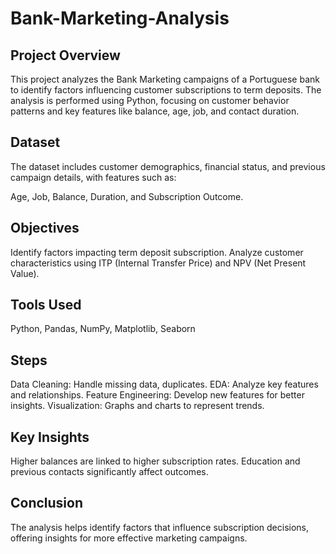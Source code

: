 # Bank-Marketing-Analysis
## Project Overview
This project analyzes the Bank Marketing campaigns of a Portuguese bank to identify factors influencing customer subscriptions to term deposits. The analysis is performed using Python, focusing on customer behavior patterns and key features like balance, age, job, and contact duration.

## Dataset
The dataset includes customer demographics, financial status, and previous campaign details, with features such as:

Age, Job, Balance, Duration, and Subscription Outcome.
## Objectives
Identify factors impacting term deposit subscription.
Analyze customer characteristics using ITP (Internal Transfer Price) and NPV (Net Present Value).
## Tools Used
Python, Pandas, NumPy, Matplotlib, Seaborn
## Steps
Data Cleaning: Handle missing data, duplicates.
EDA: Analyze key features and relationships.
Feature Engineering: Develop new features for better insights.
Visualization: Graphs and charts to represent trends.
## Key Insights
Higher balances are linked to higher subscription rates.
Education and previous contacts significantly affect outcomes.
## Conclusion
The analysis helps identify factors that influence subscription decisions, offering insights for more effective marketing campaigns.
